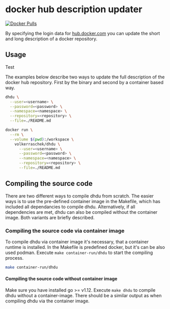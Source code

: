 # docker hub description updater

[![Docker Pulls](https://img.shields.io/docker/pulls/volkerraschek/dhdu)](https://hub.docker.com/r/volkerraschek/dhdu)

By specifying the login data for [hub.docker.com](https://hub.docker.com) you
can update the short and long description of a docker repository.

## Usage

Test

The examples below describe two ways to update the full description of the
docker hub repository. First by the binary and second by a container based way.

```bash
dhdu \
  --user=<username> \
  --password=<password> \
  --namespace=<namespace> \
  --repository=<repository> \
  --file=./README.md
```

```bash
docker run \
  --rm \
  --volume $(pwd):/workspace \
    volkerraschek/dhdu \
      --user=<username> \
      --password=<password> \
      --namespace=<namespace> \
      --repository=<repository> \
      --file=./README.md
```

## Compiling the source code

There are two different ways to compile dhdu from scratch. The easier ways is
to use the pre-defined container image in the Makefile, which has included all
dependancies to compile dhdu. Alternatively, if all dependencies are met,
dhdu can also be compiled without the container image. Both variants are
briefly described.

### Compiling the source code via container image

To compile dhdu via container image it's necessary, that a container runtime
is installed. In the Makefile is predefined docker, but it's can be also used
podman. Execute `make container-run/dhdu` to start the compiling process.

```bash
make container-run/dhdu
```

#### Compiling the source code without container image

Make sure you have installed go >= v1.12. Execute `make dhdu` to compile
dhdu without a container-image. There should be a similar output as when
compiling dhdu via the container image.
